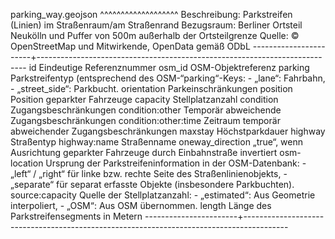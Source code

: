 parking_way.geojson
^^^^^^^^^^^^^^^^^^^
Beschreibung: Parkstreifen (Linien) im Straßenraum/am Straßenrand
Bezugsraum: Berliner Ortsteil Neukölln und Puffer von 500m außerhalb der Ortsteilgrenze
Quelle: © OpenStreetMap und Mitwirkende, OpenData gemäß ODbL
-----------------------+---------------------------------------------------------------------------
id			Eindeutige Referenznummer
osm_id			OSM-Objektreferenz
parking			Parkstreifentyp (entsprechend des OSM-“parking“-Keys:
			- „lane“: Fahrbahn,
			- „street_side“: Parkbucht.
orientation		Parkeinschränkungen
position		Position geparkter Fahrzeuge
capacity		Stellplatzanzahl
condition		Zugangsbeschränkungen
condition:other		Temporär abweichende Zugangsbeschränkungen
condition:other:time	Zeitraum temporär abweichender Zugangsbeschränkungen
maxstay			Höchstparkdauer
highway			Straßentyp
highway:name		Straßenname
oneway_direction	„true“, wenn Ausrichtung geparkter Fahrzeuge durch Einbahnstraße invertiert
osm-location 		Ursprung der Parkstreifeninformation in der OSM-Datenbank:
			- „left“ / „right“ für linke bzw. rechte Seite des Straßenlinienobjekts,
			- „separate“ für separat erfasste Objekte (insbesondere Parkbuchten).
source:capacity		Quelle der Stellplatzanzahl:
			- „estimated“: Aus Geometrie interpoliert,
			- „OSM“: Aus OSM übernommen.
length			Länge des Parkstreifensegments in Metern
-----------------------+-----------------------------------------------------------------------------------------
